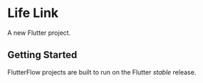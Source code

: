 # Life Link

A new Flutter project.

## Getting Started

FlutterFlow projects are built to run on the Flutter _stable_ release.

